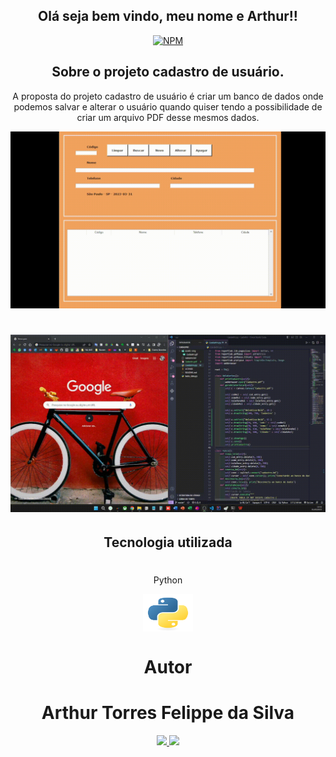 <div align="center"> 
 
## Olá seja bem vindo, meu nome e Arthur!!


[![NPM](https://img.shields.io/npm/l/react)](https://github.com/Thur17/Cadastro/blob/master/LICENSE)

## Sobre o projeto cadastro de usuário. 

A proposta do projeto cadastro de usuário é criar um banco de dados onde podemos salvar e alterar o usuário quando quiser tendo a possibilidade de criar um arquivo PDF desse mesmos dados. 
 
[![web 1](https://raw.githubusercontent.com/Thur17/Cadastro/master/assets/img/Cadastro%2001.gif)]()

<h1>

[![web 1](https://raw.githubusercontent.com/Thur17/Cadastro/master/assets/img/Cadastro%2002.gif)]()

## Tecnologia utilizada <h1>

Python

<div>
  <img align="center" alt="thur-Python" height="60" width="80" src="https://raw.githubusercontent.com/devicons/devicon/master/icons/python/python-original.svg">
</div>

 
 <h1> Autor</h1>
 <h1>Arthur Torres Felippe da Silva </br></h1>

<div>
   <a href = "mailto:arthurthur17@gmail.com"><img src="https://img.shields.io/badge/-Gmail-%23333?style=for-the-badge&logo=gmail&logoColor=white" target="_blank">   </a>
   <a href="https://www.linkedin.com/in/arthur-felippe-5843ab21" target="_blank"><img src="https://img.shields.io/badge/-LinkedIn-%230077B5?style=for-the-badge&logo=linkedin&logoColor=white" target="_blank"></a> 
</div>
